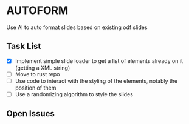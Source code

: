 # AUTOFORM
Use AI to auto format slides based on existing odf slides

## Task List 
 * [x] Implement simple slide loader to get a list of elements already on it (getting a XML string)
 * [ ] Move to rust repo
 * [ ] Use code to interact with the styling of the elements, notably the position of them
 * [ ] Use a randomizing algorithm to style the slides 

## Open Issues
